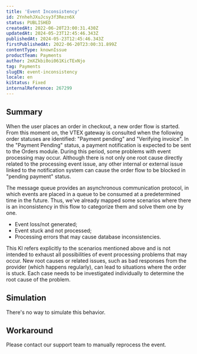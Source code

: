 ```yaml
---
title: 'Event Inconsistency'
id: 2YnhehJXuJcsy3f3Rezn6X
status: PUBLISHED
createdAt: 2022-06-20T23:00:31.430Z
updatedAt: 2024-05-23T12:45:46.343Z
publishedAt: 2024-05-23T12:45:46.343Z
firstPublishedAt: 2022-06-20T23:00:31.899Z
contentType: knownIssue
productTeam: Payments
author: 2mXZkbi0oi061KicTExNjo
tag: Payments
slugEN: event-inconsistency
locale: en
kiStatus: Fixed
internalReference: 267299
---
```


## Summary



When the user places an order in checkout, a new order flow is started. From this moment on, the VTEX gateway is consulted when the following order statuses are identified: "Payment pending" and "Verifying invoice". In the "Payment Pending" status, a payment notification is expected to be sent to the Orders module. During this period, some problems with event processing may occur. Although there is not only one root cause directly related to the processing event issue, any other internal or external issue linked to the notification system can cause the order flow to be blocked in "pending payment" status.

The message queue provides an asynchronous communication protocol, in which events are placed in a queue to be consumed at a predetermined time in the future. Thus, we've already mapped some scenarios where there is an inconsistency in this flow to categorize them and solve them one by one.


- Event loss/not generated;
- Event stuck and not processed;
- Processing errors that may cause database inconsistencies.

This KI refers explicitly to the scenarios mentioned above and is not intended to exhaust all possibilities of event processing problems that may occur. New root causes or related issues, such as bad responses from the provider (which happens regularly), can lead to situations where the order is stuck. Each case needs to be investigated individually to determine the root cause of the problem.


##

## Simulation



There's no way to simulate this behavior.


##

## Workaround


Please contact our support team to manually reprocess the event.




